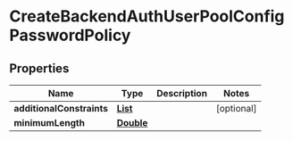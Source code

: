 

# CreateBackendAuthUserPoolConfigPasswordPolicy


## Properties

| Name | Type | Description | Notes |
|------------ | ------------- | ------------- | -------------|
|**additionalConstraints** | [**List**](List.md) |  |  [optional] |
|**minimumLength** | [**Double**](Double.md) |  |  |



